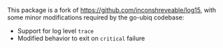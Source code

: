 This package is a fork of https://github.com/inconshreveable/log15, with some
minor modifications required by the go-ubiq codebase:

 * Support for log level `trace`
 * Modified behavior to exit on `critical` failure
